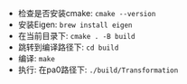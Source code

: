 - 检查是否安装cmake: `cmake --version`
- 安装Eigen: `brew install eigen`
- 在当前目录下: `cmake . -B build`
- 跳转到编译路径下: `cd build`
- 编译: `make`
- 执行: 在pa0路径下: `./build/Transformation`